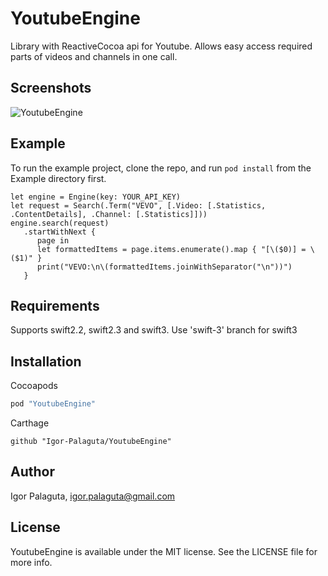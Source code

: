 # YoutubeEngine

Library with ReactiveCocoa api for Youtube. Allows easy access required parts of videos and channels in one call.

## Screenshots

![YoutubeEngine](https://raw.githubusercontent.com/Igor-Palaguta/YoutubeEngine/master/Screenshots/ScreenRecord.gif)

## Example

To run the example project, clone the repo, and run `pod install` from the Example directory first.

```
let engine = Engine(key: YOUR_API_KEY)
let request = Search(.Term("VEVO", [.Video: [.Statistics, .ContentDetails], .Channel: [.Statistics]]))
engine.search(request)
   .startWithNext {
      page in
      let formattedItems = page.items.enumerate().map { "[\($0)] = \($1)" }
      print("VEVO:\n\(formattedItems.joinWithSeparator("\n"))")
   }
```

## Requirements

Supports swift2.2, swift2.3 and swift3. Use 'swift-3' branch for swift3

## Installation

Cocoapods
```ruby
pod "YoutubeEngine"
```

Carthage
```
github "Igor-Palaguta/YoutubeEngine"
```

## Author

Igor Palaguta, igor.palaguta@gmail.com

## License

YoutubeEngine is available under the MIT license. See the LICENSE file for more info.
